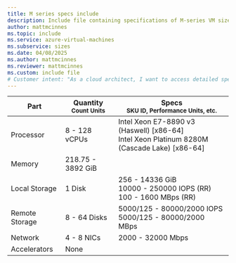```yaml
---
title: M series specs include
description: Include file containing specifications of M-series VM sizes.
author: mattmcinnes
ms.topic: include
ms.service: azure-virtual-machines
ms.subservice: sizes
ms.date: 04/08/2025
ms.author: mattmcinnes
ms.reviewer: mattmcinnes
ms.custom: include file
# Customer intent: "As a cloud architect, I want to access detailed specifications for M-series virtual machines, so that I can select the appropriate resource sizes for high-performance workloads."
---
```

| Part | Quantity <br><sup>Count Units | Specs <br><sup>SKU ID, Performance Units, etc.  |
|---|---|---|
| Processor      | 8 - 128 vCPUs       | Intel Xeon E7-8890 v3 (Haswell) [x86-64] <br>Intel Xeon Platinum 8280M (Cascade Lake) [x86-64]                   |
| Memory         | 218.75 - 3892 GiB          |                      |
| Local Storage  | 1 Disk           | 256 - 14336 GiB <br>10000 - 250000 IOPS (RR) <br>100 - 1600 MBps (RR)                   |
| Remote Storage | 8 - 64 Disks    | 5000/125 - 80000/2000 IOPS <br>5000/125 - 80000/2000 MBps |
| Network        | 4 - 8 NICs          | 2000 - 32000 Mbps              |
| Accelerators   | None              |                       |

